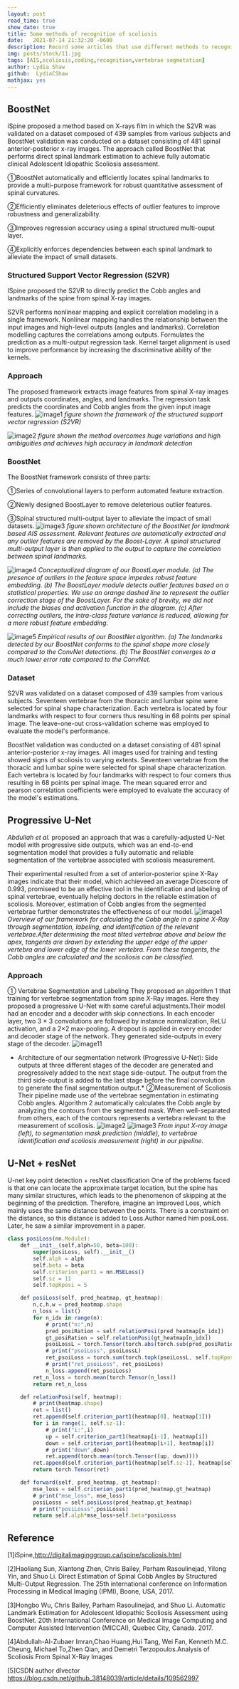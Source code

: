 ```yaml
---
layout: post
read_time: true
show_date: true
title: Some methods of recognition of scoliosis
date:   2021-07-14 21:32:20 -0600
description: Record some articles that use different methods to recognition spine
img: posts/stock/11.jpg
tags: [AIS,scoliosis,coding,recognition,vertebrae segmetation]
author: Lydia Shaw
github:  LydiaCShaw
mathjax: yes
---
```

## BoostNet

iSpine proposed a method based on X-rays film in which the S2VR was validated on a dataset composed of 439 samples from various subjects and BoostNet validation was conducted on a dataset consisting of 481 spinal anterior-posterior x-ray images. The approach called BoostNet that performs direct spinal landmark estimation to achieve fully automatic clinical Adolescent Idiopathic Scoliosis assessment.

①BoostNet automatically and efficiently locates spinal landmarks to provide a multi-purpose framework for robust quantitative assessment of spinal curvatures.

②Efficiently eliminates deleterious effects of outlier features to improve robustness and generalizability.

③Improves regression accuracy using a spinal structured multi-ouput layer.

④Explicitly enforces dependencies between each spinal landmark to alleviate the impact of small datasets.
### Structured Support Vector Regression (S2VR)
ISpine proposed the S2VR to directly predict the Cobb angles and landmarks of the spine from spinal X-ray images.

S2VR performs nonlinear mapping and explicit correlation modeling in a single framework.
Nonlinear mapping handles the relationship between the input images and high-level outputs (angles and landmarks).
Correlation modelling captures the correlations among outputs.
Formulates the prediction as a multi-output regression task.
Kernel target alignment is used to improve performance by increasing the discriminative ability of the kernels.
### Approach
The proposed framework extracts image features from spinal X-ray images and outputs coordinates, angles, and landmarks. The regression task predicts the coordinates and Cobb angles from the given input image features.
![image1](https://raw.githubusercontent.com/HEU-F8-PRACTICE/stor/master/20210714/854205ab15af4a97898ab67ad3f69ca6/854205ab15af4a97898ab67ad3f69ca6.png)
*figure shown the framework of the structured support vector regression (S2VR)*

![image2](https://raw.githubusercontent.com/HEU-F8-PRACTICE/stor/master/20210714/9b7d174375f26da92d95c0e96f9a8c9e/9b7d174375f26da92d95c0e96f9a8c9e.png)
*figure shown the method overcomes huge variations and high ambiguities and achieves high accuracy in landmark detection*

### BoostNet 
The BoostNet framework consists of three parts:

①Series of convolutional layers to perform automated feature extraction.

②Newly designed BoostLayer to remove deleterious outlier features.

③Spinal structured multi-output layer to alleviate the impact of small datasets.
![image3](https://raw.githubusercontent.com/HEU-F8-PRACTICE/stor/master/20210714/b18364602ec4454194ddab9a82b55c01/b18364602ec4454194ddab9a82b55c01.png)
*figure shown architecture of the BoostNet for landmark based AIS assessment. Relevant features are automatically extracted and any outlier features are removed by the Boost-Layer. A spinal structured multi-output layer is then applied to the output to capture the correlation between spinal landmarks.*

![image4](https://raw.githubusercontent.com/HEU-F8-PRACTICE/stor/master/20210714/95317683d74ab4e72a54bee02128c6bf/95317683d74ab4e72a54bee02128c6bf.png)
*Conceptualized diagram of our BoostLayer module. (a) The presence of outliers in the feature space impedes robust feature embedding. (b) The BoostLayer module detects outlier features based on a statistical properties. We use an orange dashed line to represent the outlier correction stage of the BoostLayer. For the sake of brevity, we did not include the biases and activation function in the diagram. (c) After correcting outliers, the intra-class feature variance is reduced, allowing for a more robust feature embedding.*

![image5](https://raw.githubusercontent.com/HEU-F8-PRACTICE/stor/master/20210714/c1204192dcce9804e6403133a5a62b4b/c1204192dcce9804e6403133a5a62b4b.png)
*Empirical results of our BoostNet algorithm. (a) The landmarks detected by our BoostNet conforms to the spinal shape more closely compared to the ConvNet detections. (b) The BoostNet converges to a much lower error rate compared to the ConvNet.*

### Dataset
S2VR was validated on a dataset composed of 439 samples from various subjects. Seventeen vertebrae from the thoracic and lumbar spine were selected for spinal shape characterization. Each vertebra is located by four landmarks with respect to four corners thus resulting in 68 points per spinal image. The leave-one-out cross-validation scheme was employed to evaluate the model's performance.

BoostNet validation was conducted on a dataset consisting of 481 spinal anterior-posterior x-ray images. All images used for training and testing showed signs of scoliosis to varying extents. Seventeen vertebrae from the thoracic and lumbar spine were selected for spinal shape characterization. Each vertebra is located by four landmarks with respect to four corners thus resulting in 68 points per spinal image. The mean squared error and pearson correlation coefficients were employed to evaluate the accuracy of the model's estimations.

## Progressive U-Net
*Abdullah et al.* proposed an approach that was a carefully-adjusted U-Net model with progressive side outputs, which was an end-to-end segmentation model that provides a fully automatic and reliable segmentation of the vertebrae associated with scoliosis measurement. 

Their experimental resulted from a set of anterior-posterior spine X-Ray images indicate that their model, which achieveed an average Dicescore of 0.993, promiseed to be an effective tool in the identification and labeling of spinal vertebrae, eventually helping doctors in the reliable estimation of scoliosis. Moreover, estimation of Cobb angles from the segmented vertebrae further demonstrates the effectiveness of our model.
![image1](https://raw.githubusercontent.com/HEU-F8-PRACTICE/stor/master/20210714/d33cd0060c16929e661df84b1eec8dc7/d33cd0060c16929e661df84b1eec8dc7.jpg)
*Overview of our framework for calculating the Cobb angle in a spine X-Ray through segmentation, labeling, and identification of the relevant vertebrae.After determining the most tilted vertebrae above and below the apex, tangents are drawn by extending the upper edge of the upper vertebra and lower edge of the lower vertebra. From these tangents, the Cobb angles are calculated and the scoliosis can be classified.*
### Approach
① Vertebrae Segmentation and Labeling
They proposed an algorithm 1 that training for vertebrae segmentation from spine X-Ray images. Here they proposed a progressive U-Net with some careful adjustments.Their model had an encoder and a decoder with skip connections. In each encoder layer, two 3 × 3 convolutions are followed by instance normalization, ReLU activation, and a 2×2 max-pooling. A dropout is applied in every encoder and decoder stage of the network. They generated side-outputs in every stage of the decoder.
![image11](https://raw.githubusercontent.com/HEU-F8-PRACTICE/stor/master/20210714/1d362ba76ae8b66052c53f458c3b76d0/1d362ba76ae8b66052c53f458c3b76d0.jpg)
* Architecture of our segmentation network (Progressive U-Net): Side outputs at three different stages of the decoder are generated and progressively added to the next stage side-output. The output from the third side-output is added to the last stage before the final convolution to generate the final segmentation output.*
②Measurement of Scoliosis
Their pipeline made use of the vertebrae segmentation in
estimating Cobb angles. Algorithm 2 automatically calculates the Cobb angle by analyzing the contours from the segmented mask. When well-separated from others, each of the contours represents a vertebra relevant to the measurement of scoliosis.
![image2](https://raw.githubusercontent.com/HEU-F8-PRACTICE/stor/master/20210714/f154a8b20729327aefd3073a2d7597eb/f154a8b20729327aefd3073a2d7597eb.jpg)
![image3](https://raw.githubusercontent.com/HEU-F8-PRACTICE/stor/master/20210714/12cc961662a943e4acf71392d158342b/12cc961662a943e4acf71392d158342b.jpg)
*From input X-ray image (left), to segmentation mask prediction (middle), to vertebrae identification and scoliosis measurement (right) in our pipeline.*

## U-Net + resNet
U-net key point detection + resNet classification
One of the problems faced is that one can locate the approximate target location, but the spine has many similar structures, which leads to the phenomenon of skipping at the beginning of the prediction. Therefore, imagine an improved Loss, which mainly uses the same distance between the points. There is a constraint on the distance, so this distance is added to Loss.Author named him posiLoss. Later, he saw a similar improvement in a paper.

```javascript
class posiLoss(nn.Module):
    def __init__(self,alph=50, beta=100):
        super(posiLoss, self).__init__()
        self.alph = alph
        self.beta = beta
        self.criterion_part1 = nn.MSELoss()
        self.sz = 11
        self.topKposi = 5

    def posiLoss(self, pred_heatmap, gt_heatmap):
        n,c,h,w = pred_heatmap.shape
        n_loss = list()
        for n_idx in range(n):
            # print("n:",n)
            pred_posiRation = self.relationPosi(pred_heatmap[n_idx])
            gt_posiRation = self.relationPosi(gt_heatmap[n_idx])
            psoiLossL = torch.Tensor(torch.abs(torch.sub(pred_posiRation, gt_posiRation))).cuda()
            # print("psoiLoss", psoiLossL)
            ret_psoiLoss = torch.sum(torch.topk(psoiLossL, self.topKposi).values)
            # print("ret_psoiLoss", ret_psoiLoss)
            n_loss.append(ret_psoiLoss)
        ret_n_loss = torch.mean(torch.Tensor(n_loss))
        return ret_n_loss

    def relationPosi(self, heatmap):
        # print(heatmap.shape)
        ret = list()
        ret.append(self.criterion_part1(heatmap[0], heatmap[1]))
        for i in range(1, self.sz-1):
            # print("i:",i)
            up = self.criterion_part1(heatmap[i-1], heatmap[i])
            down = self.criterion_part1(heatmap[i+1], heatmap[i])
            # print("down",down)
            ret.append(torch.mean(torch.Tensor((up, down))))
        ret.append(self.criterion_part1(heatmap[self.sz-1], heatmap[self.sz -2]))
        return torch.Tensor(ret)

    def forward(self, pred_heatmap, gt_heatmap):
        mse_loss = self.criterion_part1(pred_heatmap,gt_heatmap)
        # print("mse_loss", mse_loss)
        posiLosss = self.posiLoss(pred_heatmap,gt_heatmap)
        # print("posiLosss",posiLosss)
        return self.alph*mse_loss+self.beta*posiLosss
```



## Reference
[1]iSpine,http://digitalimaginggroup.ca/ispine/scoliosis.html

[2]Haoliang Sun, Xiantong Zhen, Chris Bailey, Parham Rasoulinejad, Yilong Yin, and Shuo Li. Direct Estimation of Spinal Cobb Angles by Structured Multi-Output Regression. The 25th international conference on Information Processing in Medical Imaging (IPMI), Boone, USA, 2017.

[3]Hongbo Wu, Chris Bailey, Parham Rasoulinejad, and Shuo Li. Automatic Landmark Estimation for Adolescent Idiopathic Scoliosis Assessment using BoostNet. 20th International Conference on Medical Image Computing and Computer Assisted Intervention (MICCAI), Quebec City, Canada. 2017.

[4]Abdullah-Al-Zubaer Imran,Chao Huang,Hui Tang, Wei Fan, Kenneth M.C. Cheung, Michael To,Zhen Qian, and Demetri Terzopoulos.Analysis of Scoliosis From Spinal X-Ray Images

[5]CSDN author dlvector
https://blog.csdn.net/github_38148039/article/details/109562997